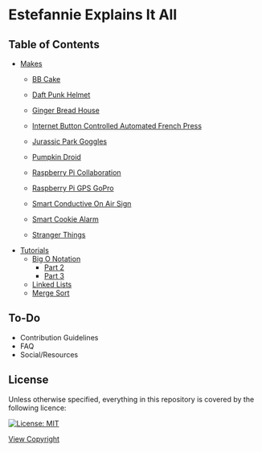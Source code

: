 # Estefannie Explains It All

## Table of Contents

- [Makes](makes/)
   - [BB Cake](makes/bbCake/)
   - [Daft Punk Helmet](makes/DaftPunkHelmet)
   - [Ginger Bread House](makes/GingerbreadHouse/)
   - [Internet Button Controlled Automated French Press](makes/InternetButtonControlledAutomatedFrenchPress/)
   - [Jurassic Park Goggles](makes/JurassicGoggles)
   
   - [Pumpkin Droid](makes/pumpkinDroid/)
   - [Raspberry Pi Collaboration](makes/RaspberryPiCollab/)
   - [Raspberry Pi GPS GoPro](makes/RaspberryPiGpsGoPro/)
   - [Smart Conductive On Air Sign](makes/SmartConductiveOnAirSign/)
   - [Smart Cookie Alarm](makes/SmartCookieAlarm/)
   - [Stranger Things](makes/StrangerThings/)
- [Tutorials](tutorials/)
   - [Big O Notation](tutorials/bigOnotation/)
      - [Part 2](tutorials/bigOnotation/part2)
      - [Part 3](tutorials/bigOnotation/part3)
   - [Linked Lists](tutorials/linkedLists/)
   - [Merge Sort](tutorials/mergeSort/)

## To-Do

- Contribution Guidelines
- FAQ
- Social/Resources

## License

Unless otherwise specified, everything in this repository is covered by the following licence:

[![License: MIT](https://img.shields.io/badge/License-MIT-yellow.svg)](https://opensource.org/licenses/MIT)

[View Copyright](LICENSE)
